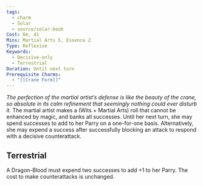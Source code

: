 ```yaml
---
tags:
  - charm
  - Solar
  - source/solar-book
Cost: 6m, 4i
Mins: Martial Arts 5, Essence 2
Type: Reflexive
Keywords:
  - Decisive-only
  - Terrestrial
Duration: Until next turn
Prerequisite Charms:
  - "[[Crane Form]]"
---
```

*The perfection of the martial artist’s defense is like the beauty of the crane, so absolute in its calm refinement that seemingly nothing could ever disturb it.* 
The martial artist makes a (Wits + Martial Arts) roll that cannot be enhanced by magic, and banks all successes. Until her next turn, she may spend successes to add to her Parry on a one-for-one basis. Alternatively, she may expend a success after successfully blocking an attack to respond with a decisive counterattack. 
## Terrestrial
A Dragon-Blood must expend two successes to add +1 to her Parry. The cost to make counterattacks is unchanged.